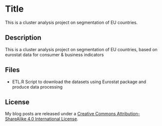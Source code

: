 
# Title

This is a cluster analysis project on segmentation of EU countries. 

## Description

This is a cluster analysis project on segmentation of EU countries,
 based on eurostat data for consumer & business indicators

## Files 

- ETL.R   Script to download the datasets using Eurostat package and produce data processing

## License

My blog posts are released under a [Creative Commons Attribution-ShareAlike 4.0 International License](https://creativecommons.org/licenses/by-sa/4.0/).
